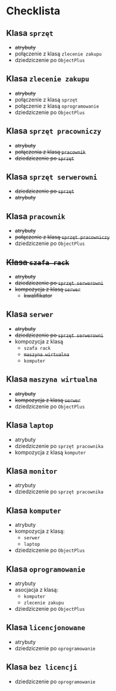 # Checklista

## Klasa `sprzęt`

- ~~atrybuty~~
- połączenie z klasą `zlecenie zakupu`
- dziedziczenie po `ObjectPlus`

## Klasa `zlecenie zakupu`

- ~~atrybuty~~
- połączenie z klasą `sprzęt`
- połączenie z klasą `oprogramowanie`
- dziedziczenie po `ObjectPlus`

## Klasa `sprzęt pracowniczy`

- ~~atrybuty~~
- ~~połączenia z klasą `pracownik`~~
- ~~dziedziczenie po `sprzęt`~~

## Klasa `sprzęt serwerowni`

- ~~dziedziczenie po `sprzęt`~~
- ~~atrybuty~~

## Klasa `pracownik`

- ~~atrybuty~~
- ~~połączenie z klasą `sprzęt pracowniczy`~~
- dziedziczenie po `ObjectPlus`

## ~~Klasa `szafa rack`~~

- ~~atrybuty~~
- ~~dziedziczenie po `sprzęt serwerowni`~~
- ~~kompozycja z klasą `serwer`~~
  - ~~kwalifikator~~

## Klasa `serwer`

- ~~atrybuty~~
- ~~dziedziczenie po `sprzęt serwerowni`~~
- kompozycja z klasą 
  - `szafa rack`
  - ~~`maszyna wirtualna`~~
  - `komputer`

## Klasa `maszyna wirtualna`

- ~~atrybuty~~
- ~~kompozycja z klasą `serwer`~~
- dziedziczenie po `ObjectPlus`

## Klasa `laptop`

- atrybuty
- dziedziczenie po `sprzęt pracownika`
- kompozycja z klasą `komputer`

## Klasa `monitor`

- atrybuty
- dziedziczenie po `sprzęt pracownika`

## Klasa `komputer`

- atrybuty
- kompozycja z klasą:
  - `serwer`
  - `laptop`
- dziedziczenie po `ObjectPlus`

## Klasa `oprogramowanie`

- atrybuty
- asocjacja z klasą:
  - `komputer`
  - `zlecenie zakupu`
- dziedziczenie po `ObjectPlus`

## Klasa `licencjonowane`

- atrybuty
- dziedziczenie po `oprogramowanie`

## Klasa `bez licencji`

- dziedziczenie po `oprogramowanie`